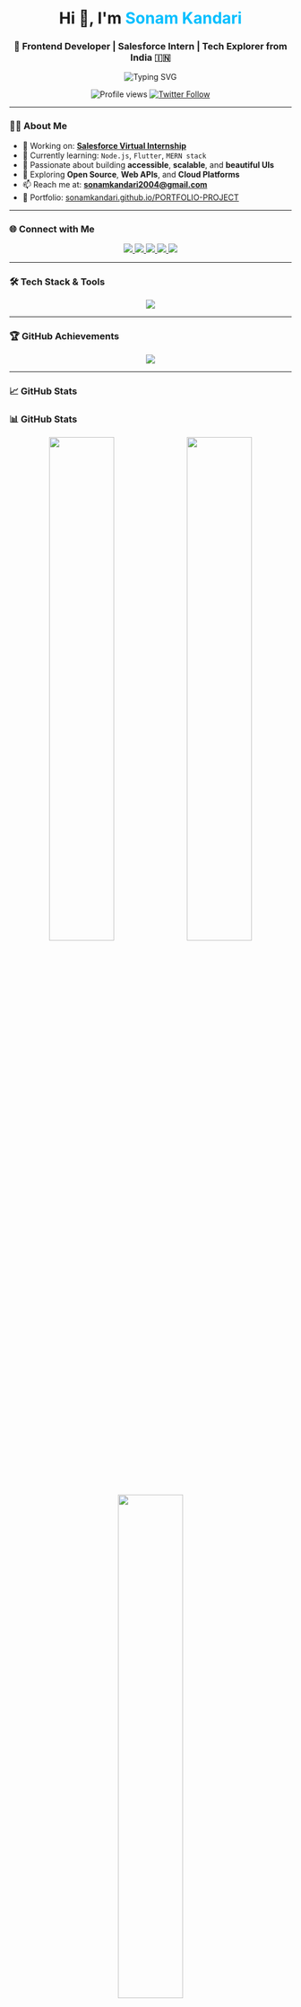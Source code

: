 <h1 align="center">Hi 👋, I'm <span style="color:#00bfff">Sonam Kandari</span></h1>
<h3 align="center">🚀 Frontend Developer | Salesforce Intern | Tech Explorer from India 🇮🇳</h3>

<p align="center">
  <img src="https://readme-typing-svg.demolab.com?font=Fira+Code&size=22&pause=1000&center=true&vCenter=true&width=435&lines=Frontend+Developer;React+%7C+Node+%7C+Flutter;Salesforce+Intern;Open+Source+Enthusiast;Tech+Learner+for+Life" alt="Typing SVG" />
</p>

<p align="center">
  <img src="https://komarev.com/ghpvc/?username=sonamkandari&label=Profile%20views&color=0e75b6&style=flat-square" alt="Profile views" />
  <a href="https://twitter.com/sonamkandari674" target="_blank">
    <img src="https://img.shields.io/twitter/follow/sonamkandari674?logo=twitter&style=flat-square" alt="Twitter Follow" />
  </a>
</p>

---

### 👩‍💻 About Me

- 🔭 Working on: **[Salesforce Virtual Internship](https://www.salesforce.com/trailblazer/qo0cuajr9gf5hhq5sb)**
- 🌱 Currently learning: `Node.js`, `Flutter`, `MERN stack`
- 🧠 Passionate about building **accessible**, **scalable**, and **beautiful UIs**
- 🧩 Exploring **Open Source**, **Web APIs**, and **Cloud Platforms**
- 📫 Reach me at: **sonamkandari2004@gmail.com**
- 💼 Portfolio: [sonamkandari.github.io/PORTFOLIO-PROJECT](https://sonamkandari.github.io/PORTFOLIO-PROJECT/)

---

### 🌐 Connect with Me

<p align="center">
  <a href="https://linkedin.com/in/sonamkandari" target="_blank">
    <img src="https://img.shields.io/badge/LinkedIn-%230077B5?style=for-the-badge&logo=linkedin&logoColor=white"/>
  </a>
  <a href="https://twitter.com/sonamkandari674" target="_blank">
    <img src="https://img.shields.io/badge/Twitter-%231DA1F2?style=for-the-badge&logo=twitter&logoColor=white"/>
  </a>
  <a href="https://instagram.com/sonamkandari04" target="_blank">
    <img src="https://img.shields.io/badge/Instagram-%23E4405F?style=for-the-badge&logo=instagram&logoColor=white"/>
  </a>
  <a href="https://leetcode.com/sonamkandari" target="_blank">
    <img src="https://img.shields.io/badge/LeetCode-%23FFA116?style=for-the-badge&logo=leetcode&logoColor=black"/>
  </a>
  <a href="https://auth.geeksforgeeks.org/user/sonamkandj1ny" target="_blank">
    <img src="https://img.shields.io/badge/GFG-%2300C853?style=for-the-badge&logo=geeksforgeeks&logoColor=white"/>
  </a>
</p>

---

### 🛠️ Tech Stack & Tools

<p align="center">
  <img src="https://skillicons.dev/icons?i=html,css,js,react,nodejs,flutter,mongodb,mysql,java,python,c,git,postman,linux" />
</p>

---

### 🏆 GitHub Achievements

<p align="center">
  <img src="https://github-profile-trophy.vercel.app/?username=sonamkandari&theme=algolia&no-frame=true&no-bg=true&margin-w=15&column=7" />
</p>

---

### 📈 GitHub Stats

### 📊 GitHub Stats

<p align="center">
  <img src="https://github-readme-stats.vercel.app/api?username=sonamkandari&show_icons=true&theme=tokyonight&rank_icon=github&hide_border=true&custom_title=✨ Sonam's GitHub Stats" width="48%" />
  <img src="https://github-readme-streak-stats.herokuapp.com?user=sonamkandari&theme=tokyonight&hide_border=true&ring=FFB86C&fire=FF6E6E&currStreakLabel=F1FA8C" width="48%" />
</p>

<p align="center">
  <img src="https://github-readme-stats.vercel.app/api/top-langs/?username=sonamkandari&layout=compact&theme=tokyonight&hide_border=true&langs_count=8&title=📚 Most Used Languages" width="48%" />
</p>


---

### 🔥 Contribution Graph

<p align="center">
  <img src="https://github-readme-activity-graph.vercel.app/graph?username=sonamkandari&theme=react-dark&area=true&hide_border=true" />
</p>
